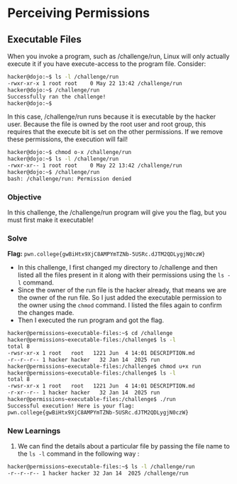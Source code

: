 # Perceiving Permissions

## Executable Files
When you invoke a program, such as /challenge/run, Linux will only actually execute it if you have execute-access to the program file. Consider:

```bash
hacker@dojo:~$ ls -l /challenge/run
-rwxr-xr-x 1 root root    0 May 22 13:42 /challenge/run
hacker@dojo:~$ /challenge/run
Successfully ran the challenge!
hacker@dojo:~$
```

In this case, /challenge/run runs because it is executable by the hacker user. Because the file is owned by the root user and root group, this requires that the execute bit is set on the other permissions. If we remove these permissions, the execution will fail!

```bash
hacker@dojo:~$ chmod o-x /challenge/run
hacker@dojo:~$ ls -l /challenge/run
-rwxr-xr-- 1 root root    0 May 22 13:42 /challenge/run
hacker@dojo:~$ /challenge/run
bash: /challenge/run: Permission denied
```

### Objective 
In this challenge, the /challenge/run program will give you the flag, but you must first make it executable!

### Solve
**Flag:** `pwn.college{gwBiHtx9XjC8AMPYmTZNb-5USRc.dJTM2QDLygjN0czW}`

- In this challenge, I first changed my directory to /challenge and then listed all the files present in it along with their permissions using the `ls -l` command.
- Since the owner of the run file is the hacker already, that means we are the owner of the run file. So I just added the executable permission to the owner using the `chmod` command. I listed the files again to confirm the changes made.
- Then I executed the run program and got the flag.

```bash
hacker@permissions~executable-files:~$ cd /challenge
hacker@permissions~executable-files:/challenge$ ls -l
total 8
-rwsr-xr-x 1 root   root   1221 Jun  4 14:01 DESCRIPTION.md
-r--r--r-- 1 hacker hacker   32 Jan 14  2025 run
hacker@permissions~executable-files:/challenge$ chmod u+x run
hacker@permissions~executable-files:/challenge$ ls -l
total 8
-rwsr-xr-x 1 root   root   1221 Jun  4 14:01 DESCRIPTION.md
-r-xr--r-- 1 hacker hacker   32 Jan 14  2025 run
hacker@permissions~executable-files:/challenge$ ./run
Successful execution! Here is your flag:
pwn.college{gwBiHtx9XjC8AMPYmTZNb-5USRc.dJTM2QDLygjN0czW}
```

### New Learnings
1. We can find the details about a particular file by passing the file name to the `ls -l` command in the following way :

```bash
hacker@permissions~executable-files:~$ ls -l /challenge/run
-r--r--r-- 1 hacker hacker 32 Jan 14  2025 /challenge/run
```